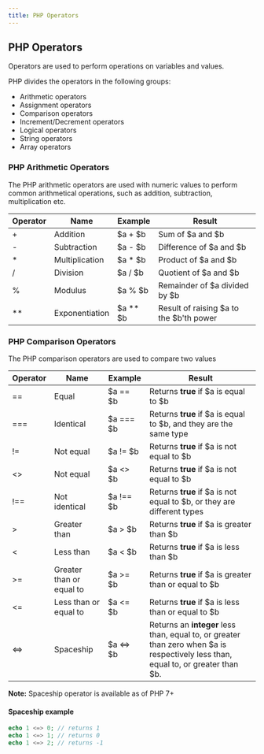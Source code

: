 ```yaml
---
title: PHP Operators
---
```

## PHP Operators

Operators are used to perform operations on variables and values.

PHP divides the operators in the following groups:

- Arithmetic operators
- Assignment operators
- Comparison operators
- Increment/Decrement operators
- Logical operators
- String operators
- Array operators

### PHP Arithmetic Operators
The PHP arithmetic operators are used with numeric values to perform common arithmetical operations, such as addition, subtraction, multiplication etc.

Operator | Name           | Example  | Result
-------- | -------------- | -------- | ---
\+       | Addition       | $a + $b  | Sum of $a and $b
\-       | Subtraction    | $a - $b  | Difference of $a and $b
\*       | Multiplication | $a * $b  | Product of $a and $b
\/       | Division       | $a / $b  | Quotient of $a and $b
\%       | Modulus        | $a % $b  | Remainder of $a divided by $b
\**      | Exponentiation | $a ** $b | Result of raising $a to the $b'th power

### PHP Comparison Operators
The PHP comparison operators are used to compare two values

Operator | Name                     | Example   | Result
-------- | ------------------------ | --------- | ---
==       | Equal                    | $a == $b  | Returns **true** if $a is equal to $b
===      | Identical                | $a === $b | Returns **true** if $a is equal to $b, and they are the same type 
!=       | Not equal                | $a != $b  | Returns **true** if $a is not equal to $b
<>       | Not equal                | $a <> $b  | Returns **true** if $a is not equal to $b
!==      | Not identical            | $a !== $b | Returns **true** if $a is not equal to $b, or they are different types
\>       | Greater than             | $a > $b   | Returns **true** if $a is greater than $b
\<       | Less than                | $a < $b   | Returns **true** if $a is less than $b
\>=      | Greater than or equal to | $a >= $b  | Returns **true** if $a is greater than or equal to $b
\<=      | Less than or equal to    | $a <= $b  | Returns **true** if $a is less than or equal to $b
\<=>     | Spaceship                | $a <=> $b | Returns an **integer** less than, equal to, or greater than zero when $a is respectively less than, equal to, or greater than $b.

**Note:** Spaceship operator is available as of PHP 7+
#### Spaceship example
```php
echo 1 <=> 0; // returns 1
echo 1 <=> 1; // returns 0
echo 1 <=> 2; // returns -1
```
